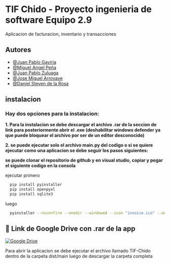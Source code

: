 
# **TIF Chido - Proyecto ingenieria de software Equipo 2.9**

Aplicacion de facturacion, inventario y transacciones


## **Autores**

- [@Juan Pablo Gaviria](https://github.com/Darkblack595)
- [@Miguel Angel Peña](https://github.com/DarthKar)
- [@Juan Pablo Zuluaga](https://github.com/Ritz38)
- [@Jose Miguel Arroyave](https://github.com/JoseArroyave)
- [@Daniel Steven de la Rosa](https://github.com/Danieldlr13)

## **instalacion**
### Hay dos opciones para la instalacion: 

**1. Para la instalacion se debe descargar el archivo .rar de la seccion de link para posteriormente abrir el .exe (deshabilitar windows defender ya que puede bloquear el archivo por ser de un editor desconocido)**

**2. se puede ejecutar solo el archivo main.py del codigo o si se quiere ejecutar como una aplicacion se debe seguir los pasos siguientes:**

**se puede clonar el repositorio de github y en visual studio, copiar y pegar el siguiente codigo en la consola**

ejecutar primero
```bash
  pip install pyinstaller
  pip install openpyxl
  pip install sqlite3
  ```
luego 
```bash
  pyinstaller --noconfirm --onedir --windowed --icon "invoice.ico" --add-data "addPlatoAc_ui.py;." --add-data "control_bd.py;." --add-data "dialogoAgregarPlatos.py;." --add-data "dialogoOrden_ui.py;." --add-data "estado.json;." --add-data "exporControl.py;." --add-data "formBorrarInv_ui.py;." --add-data "formEditarInv_ui.py;." --add-data "formularioAI_ui.py;." --add-data "formularioControl.py;." --add-data "Inventario.db;." --add-data "paginaPrincipal.py;." --add-data "paginaPrincipal_ui.py;." --add-data "recursos_rc.py;." --add-data "recursos_rc;recursos_rc/" --add-data "build;build/" "main.py"

```
    
## 🔗 Link de Google Drive con .rar de la app
[![Google Drive](https://img.shields.io/badge/Google-Drive-brightgreen?style=for-the-badge)](https://drive.google.com/drive/folders/1zoSKRpFsc0OLEEUo7WeTwHGpCTneCezx?usp=drive_link)


Para abrir la aplicacion se debe ejecutar el archivo llamado TIF-Chido dentro de la carpeta dist/main luego de descargar la carpeta completa
